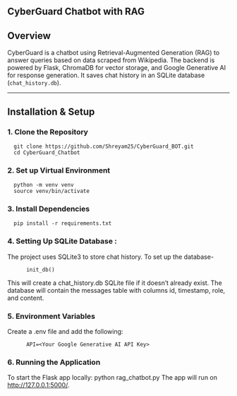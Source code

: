 ## CyberGuard Chatbot with RAG

## Overview
CyberGuard is a chatbot using Retrieval-Augmented Generation (RAG) to answer queries based on data scraped from Wikipedia. The backend is powered by Flask, ChromaDB for vector storage, and Google Generative AI for response generation. It saves chat history in an SQLite database (`chat_history.db`).

---

## Installation & Setup

### 1. Clone the Repository

      git clone https://github.com/Shreyam25/CyberGuard_BOT.git
      cd CyberGuard_Chatbot

### 2. Set up Virtual Environment
      python -m venv venv
      source venv/bin/activate  

### 3. Install Dependencies
      pip install -r requirements.txt
   
### 4. Setting Up SQLite Database :
The project uses SQLite3 to store chat history. To set up the database-
    
          init_db()
This will create a chat_history.db SQLite file if it doesn’t already exist. The database will contain the messages table with columns id, timestamp, role, and content.

### 5. Environment Variables
Create a .env file and add the following:
    
          API=<Your Google Generative AI API Key>
    
### 6. Running the Application
To start the Flask app locally:
        python rag_chatbot.py
The app will run on http://127.0.0.1:5000/.
